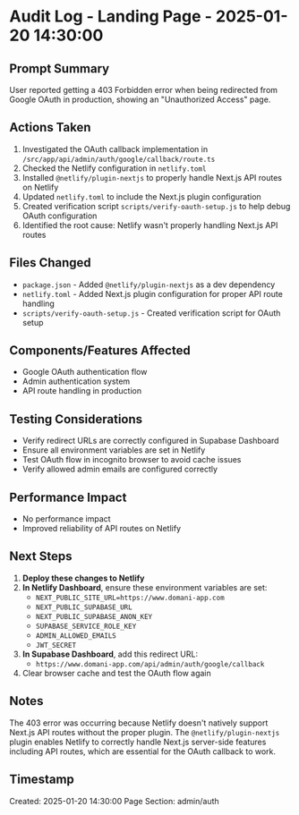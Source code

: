# Audit Log - Landing Page - 2025-01-20 14:30:00

## Prompt Summary
User reported getting a 403 Forbidden error when being redirected from Google OAuth in production, showing an "Unauthorized Access" page.

## Actions Taken
1. Investigated the OAuth callback implementation in `/src/app/api/admin/auth/google/callback/route.ts`
2. Checked the Netlify configuration in `netlify.toml`
3. Installed `@netlify/plugin-nextjs` to properly handle Next.js API routes on Netlify
4. Updated `netlify.toml` to include the Next.js plugin configuration
5. Created verification script `scripts/verify-oauth-setup.js` to help debug OAuth configuration
6. Identified the root cause: Netlify wasn't properly handling Next.js API routes

## Files Changed
- `package.json` - Added `@netlify/plugin-nextjs` as a dev dependency
- `netlify.toml` - Added Next.js plugin configuration for proper API route handling
- `scripts/verify-oauth-setup.js` - Created verification script for OAuth setup

## Components/Features Affected
- Google OAuth authentication flow
- Admin authentication system
- API route handling in production

## Testing Considerations
- Verify redirect URLs are correctly configured in Supabase Dashboard
- Ensure all environment variables are set in Netlify
- Test OAuth flow in incognito browser to avoid cache issues
- Verify allowed admin emails are configured correctly

## Performance Impact
- No performance impact
- Improved reliability of API routes on Netlify

## Next Steps
1. **Deploy these changes to Netlify**
2. **In Netlify Dashboard**, ensure these environment variables are set:
   - `NEXT_PUBLIC_SITE_URL=https://www.domani-app.com`
   - `NEXT_PUBLIC_SUPABASE_URL`
   - `NEXT_PUBLIC_SUPABASE_ANON_KEY`
   - `SUPABASE_SERVICE_ROLE_KEY`
   - `ADMIN_ALLOWED_EMAILS`
   - `JWT_SECRET`
3. **In Supabase Dashboard**, add this redirect URL:
   - `https://www.domani-app.com/api/admin/auth/google/callback`
4. Clear browser cache and test the OAuth flow again

## Notes
The 403 error was occurring because Netlify doesn't natively support Next.js API routes without the proper plugin. The `@netlify/plugin-nextjs` plugin enables Netlify to correctly handle Next.js server-side features including API routes, which are essential for the OAuth callback to work.

## Timestamp
Created: 2025-01-20 14:30:00
Page Section: admin/auth